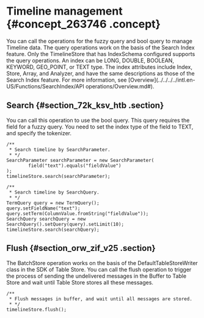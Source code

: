 # Timeline management {#concept_263746 .concept}

You can call the operations for the fuzzy query and bool query to manage Timeline data. The query operations work on the basis of the Search Index feature. Only the TimelineStore that has IndexSchema configured supports the query operations. An index can be LONG, DOUBLE, BOOLEAN, KEYWORD, GEO\_POINT, or TEXT type. The index attributes include Index, Store, Array, and Analyzer, and have the same descriptions as those of the Search Index feature. For more information, see [Overview](../../../../intl.en-US/Functions/SearchIndex/API operations/Overview.md#).

## Search {#section_72k_ksv_htb .section}

You can call this operation to use the bool query. This query requires the field for a fuzzy query. You need to set the index type of the field to TEXT, and specify the tokenizer.

``` {#codeblock_ik4_jdk_0pn}
/**
 * Search timeline by SearchParameter.
 * */
SearchParameter searchParameter = new SearchParameter(
        field("text").equals("fieldValue")
);
timelineStore.search(searchParameter);

/**
 * Search timeline by SearchQuery.
 * */
TermQuery query = new TermQuery();
query.setFieldName("text");
query.setTerm(ColumnValue.fromString("fieldValue"));
SearchQuery searchQuery = new SearchQuery().setQuery(query).setLimit(10);
timelineStore.search(searchQuery);
```

## Flush {#section_orw_zif_v25 .section}

The BatchStore operation works on the basis of the DefaultTableStoreWriter class in the SDK of Table Store. You can call the flush operation to trigger the process of sending the undelivered messages in the Buffer to Table Store and wait until Table Store stores all these messages.

``` {#codeblock_8rz_331_ehn}
/**
 * Flush messages in buffer, and wait until all messages are stored.
 * */
timelineStore.flush();
```

